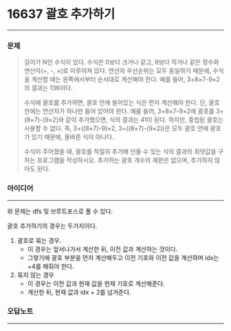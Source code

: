 # 16637 괄호 추가하기
------------
### 문제

>길이가 N인 수식이 있다. 수식은 0보다 크거나 같고, 9보다 작거나 같은 정수와 연산자(+, -, ×)로 이루어져 있다. 연산자 우선순위는 모두 동일하기 때문에, 수식을 계산할 때는 왼쪽에서부터 순서대로 계산해야 한다. 예를 들어, 3+8×7-9×2의 결과는 136이다.
>
>수식에 괄호를 추가하면, 괄호 안에 들어있는 식은 먼저 계산해야 한다. 단, 괄호 안에는 연산자가 하나만 들어 있어야 한다. 예를 들어, 3+8×7-9×2에 괄호를 3+(8×7)-(9×2)와 같이 추가했으면, 식의 결과는 41이 된다. 하지만, 중첩된 괄호는 사용할 수 없다. 즉, 3+((8×7)-9)×2, 3+((8×7)-(9×2))은 모두 괄호 안에 괄호가 있기 때문에, 올바른 식이 아니다.
>
>수식이 주어졌을 때, 괄호를 적절히 추가해 만들 수 있는 식의 결과의 최댓값을 구하는 프로그램을 작성하시오. 추가하는 괄호 개수의 제한은 없으며, 추가하지 않아도 된다.

### 아이디어 
----------
위 문제는 dfs 및 브루트포스로 풀 수 있다.

괄호 추가하기의 경우는 두가지이다.  
1. 괄호로 묶는 경우.
    - 이 경우는 앞서나가서 계산한 뒤, 이전 값과 계산하는 것이다.   
    - 그렇기에 괄호 부분을 먼저 계산해두고 이전 기호와 이전 값을 계산하며 idx는 +4를 해줘야 한다.  
2. 묶지 않는 경우
    - 이 경우는 이전 값과 현재 값을 현재 기호로 계산해준다.
    - 계산한 뒤, 현재 값과 idx + 2를 넘겨준다.

### 오답노트
----------
